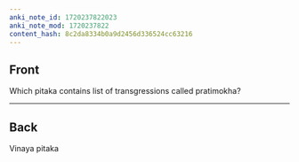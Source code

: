 ```yaml
---
anki_note_id: 1720237822023
anki_note_mod: 1720237822
content_hash: 8c2da8334b0a9d2456d336524cc63216
---
```


## Front

Which pitaka contains list of transgressions called pratimokha?

<hr/>

## Back

Vinaya pitaka